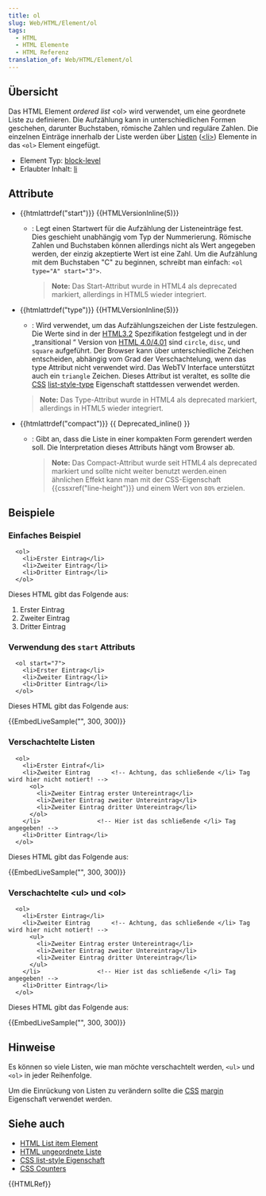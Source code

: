```yaml
---
title: ol
slug: Web/HTML/Element/ol
tags:
  - HTML
  - HTML Elemente
  - HTML Referenz
translation_of: Web/HTML/Element/ol
---
```

## Übersicht

Das HTML Element _ordered list_ \<ol> wird verwendet, um eine geordnete Liste zu definieren. Die Aufzählung kann in unterschiedlichen Formen geschehen, darunter Buchstaben, römische Zahlen und reguläre Zahlen. Die einzelnen Einträge innerhalb der Liste werden über [Listen](/de/HTML/Element/li "de/HTML/Element/li") ([\<li>](/de/HTML/Element/li "de/HTML/Element/li")) Elemente in das `<ol>` Element eingefügt.

- Element Typ: [block-level](/de/HTML/Block-level_Elemente)
- Erlaubter Inhalt: [li](/de/HTML/Element/li "de/HTML/Element/li")

## Attribute

- {{htmlattrdef("start")}} {{HTMLVersionInline(5)}}

  - : Legt einen Startwert für die Aufzählung der Listeneinträge fest. Dies geschieht unabhängig vom Typ der Nummerierung. Römische Zahlen und Buchstaben können allerdings nicht als Wert angegeben werden, der einzig akzeptierte Wert ist eine Zahl. Um die Aufzählung mit dem Buchstaben "C" zu beginnen, schreibt man einfach: `<ol type="A" start="3">`.

    > **Note:** Das Start-Attribut wurde in HTML4 als deprecated markiert, allerdings in HTML5 wieder integriert.

- {{htmlattrdef("type")}} {{HTMLVersionInline(5)}}
  - : Wird verwendet, um das Aufzählungszeichen der Liste festzulegen. Die Werte sind in der [HTML3.2](/de/HTML3.2 "de/HTML3.2") Spezifikation festgelegt und in der „transitional “ Version von [HTML 4.0/4.01](/de/HTML4.01 "de/HTML4.01") sind `circle`, `disc`, und `square` aufgeführt. Der Browser kann über unterschiedliche Zeichen entscheiden, abhängig vom Grad der Verschachtelung, wenn das type Attribut nicht verwendet wird. Das WebTV Interface unterstützt auch ein `triangle` Zeichen. Dieses Attribut ist veraltet, es sollte die [CSS](/de/CSS "de/CSS") [list-style-type](/de/CSS/list-style-type "de/CSS/list-style-type") Eigenschaft stattdessen verwendet werden.

  > **Note:** Das Type-Attribut wurde in HTML4 als deprecated markiert, allerdings in HTML5 wieder integriert.
- {{htmlattrdef("compact")}} {{ Deprecated_inline() }}

  - : Gibt an, dass die Liste in einer kompakten Form gerendert werden soll. Die Interpretation dieses Attributs hängt vom Browser ab.

    > **Note:** Das Compact-Attribut wurde seit HTML4 als deprecated markiert und sollte nicht weiter benutzt werden.einen ähnlichen Effekt kann man mit der CSS-Eigenschaft {{cssxref("line-height")}} und einem Wert von `80%` erzielen.

## Beispiele

### Einfaches Beispiel

      <ol>
        <li>Erster Eintrag</li>
        <li>Zweiter Eintrag</li>
        <li>Dritter Eintrag</li>
      </ol>

Dieses HTML gibt das Folgende aus:

1. Erster Eintrag
2. Zweiter Eintrag
3. Dritter Eintrag

### Verwendung des `start` Attributs

      <ol start="7">
        <li>Erster Eintrag</li>
        <li>Zweiter Eintrag</li>
        <li>Dritter Eintrag</li>
      </ol>

Dieses HTML gibt das Folgende aus:

{{EmbedLiveSample("", 300, 300)}}

### Verschachtelte Listen

      <ol>
        <li>Erster Eintraf</li>
        <li>Zweiter Eintrag      <!-- Achtung, das schließende </li> Tag wird hier nicht notiert! -->
          <ol>
            <li>Zweiter Eintrag erster Untereintrag</li>
            <li>Zweiter Eintrag zweiter Untereintrag</li>
            <li>Zweiter Eintrag dritter Untereintrag</li>
          </ol>
        </li>                <!-- Hier ist das schließende </li> Tag angegeben! -->
        <li>Dritter Eintrag</li>
      </ol>

Dieses HTML gibt das Folgende aus:

{{EmbedLiveSample("", 300, 300)}}

### Verschachtelte \<ul> und \<ol>

      <ol>
        <li>Erster Eintrag</li>
        <li>Zweiter Eintrag      <!-- Achtung, das schließende </li> Tag wird hier nicht notiert! -->
          <ul>
            <li>Zweiter Eintrag erster Untereintrag</li>
            <li>Zweiter Eintrag zweiter Untereintrag</li>
            <li>Zweiter Eintrag dritter Untereintrag</li>
          </ul>
        </li>                <!-- Hier ist das schließende </li> Tag angegeben! -->
        <li>Dritter Eintrag</li>
      </ol>

Dieses HTML gibt das Folgende aus:

{{EmbedLiveSample("", 300, 300)}}

## Hinweise

Es können so viele Listen, wie man möchte verschachtelt werden, `<ul>` und `<ol>` in jeder Reihenfolge.

Um die Einrückung von Listen zu verändern sollte die [CSS](/de/CSS "de/CSS") [margin](/de/CSS/margin "de/CSS/margin") Eigenschaft verwendet werden.

## Siehe auch

- [HTML List item Element](/de/HTML/Element/li "de/HTML/Element/li")
- [HTML ungeordnete Liste](/de/HTML/Element/ul "de/HTML/Element/ul")
- [CSS list-style Eigenschaft](/de/CSS/list-style "de/CSS/list-style")
- [CSS Counters](/de/CSS_Counters "de/CSS_Counters")

{{HTMLRef}}
